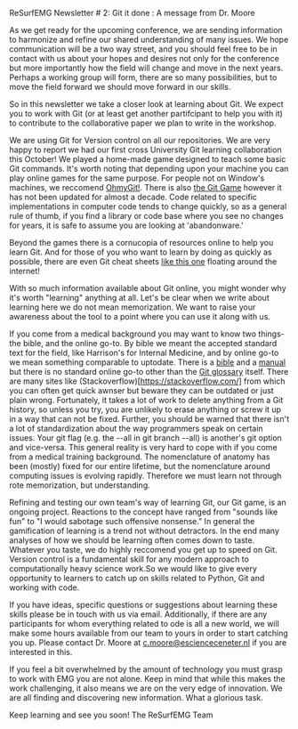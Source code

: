 ReSurfEMG Newsletter # 2: Git it done : A message from Dr. Moore 

As we get ready for the upcoming conference, we are sending information to harmonize and refine our shared understanding of many issues. We hope communication will be a two way street, and you should feel free to be in contact with us about your hopes and desires not only for the conference but more importantly how the field will change and move in the next years. Perhaps a working group will form, there are so many possibilities, but to move the field forward we should move forward in our skills. 
 
So in this newsletter we take a closer look at learning about Git. We expect you to work with Git (or at least get another partifcipant to help you with it) to contribute to the collaborative paper we plan to write in the workshop. 

We are using Git for Version control on all our repositories. We are very happy to report we had our first cross University Git learning collaboration this October! We played a home-made game designed to teach some basic Git commands. It's worth noting that depending upon your machine you can play online games for the same purpose. For people not on Window's machines, we reccomend [OhmyGit!](https://ohmygit.org/). There is also [the Git Game](https://github.com/git-game/git-game) however it has not been updated for almost a decade. Code related to specific implementations in computer code tends to change quickly, so as a general rule of thumb, if you find a library or code base where you see no changes for years, it is safe to assume you are looking at 'abandonware.' 

Beyond the games there is a cornucopia of resources online to help you learn Git. And for those of you who want to learn by doing as quickly as possible, there are even Git cheat sheets [like this one](https://www.atlassian.com/git/tutorials/atlassian-git-cheatsheet) floating around the internet! 

With so much information available about Git online, you might wonder why it's worth "learning" anything at all. Let's be clear when we write about learning here we do not mean memorization. We want to raise your awareness about the tool to a point where you can use it along with us. 

If you come from a medical background you may want to know two things- the bible, and the online go-to. By bible we meant the accepted standard text for the field, like Harrison's for Internal Medicine, and by online go-to we mean something comparable to uptodate. There is a [bible](https://git-scm.com/book/en/v2,) and a [manual](https://git-scm.com/docs/user-manual) but there is no standard online go-to other than the [Git glossary](https://git-scm.com/docs/gitglossary) itself. There are many sites like (Stackoverflow)[https://stackoverflow.com/] from which you can often get quick awnser but beware they can be outdated or just plain wrong. Fortunately, it takes a lot of work to delete anything from a Git history, so unless you try, you are unlikely to erase anything or screw it up in a way that can not be fixed. Further, you should be warned that there isn't a lot of standardization about the way programmers speak on certain issues. Your git flag (e.g. the --all in git branch --all) is another's git option and vice-versa. This general reality is very hard to cope with if you come from a medical training background. The nomenclature of anatomy has been (mostly) fixed for our entire lifetime, but the nomenclature around computing issues is evolving rapidly. Therefore we must learn not through rote memorization, but understanding.

Refining and testing our own team's way of learning Git, our Git game, is an ongoing project. Reactions to the concept have ranged from "sounds like fun" to "I would sabotage such offensive nonsense." In general the gamification of learning is a trend not without detractors. In the end many analyses of how we should be learning often comes down to taste. Whatever you taste, we do highly reccomend you get up to speed on Git. Version control is a fundamental skill for any modern approach to computationally heavy science work.So we would like to give every opportunity to learners to catch up on skills related to Python, Git and working with code.

If you have ideas, specific questions or suggestions about learning these skills please be in touch with us via email. Additionally, if there are any participants for whom everything related to ode is all a new world, we will make some hours available from our team to yours in order to start catching you up. Please contact Dr. Moore at c.moore@escienceceneter.nl if you are interested in this. 

If you feel a bit overwhelmed by the amount of technology you must grasp to work with EMG you are not alone. Keep in mind that while this makes the work challenging, it also means we are on the very edge of innovation. We are all finding and discovering new information. What a glorious task.


Keep learning and see you soon! 
The ReSurfEMG Team